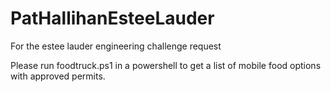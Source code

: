 # PatHallihanEsteeLauder
For the estee lauder engineering challenge request

Please run foodtruck.ps1 in a powershell to get a list of mobile food options with approved permits.